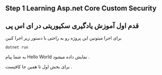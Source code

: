 ﻿## Step 1 Learning Asp.net Core Custom Security

## قدم اول آموزش یادگیری سکیوریتی در ای اس پی

برای اجرا میتونین این پروژه رو به راحتی با دستور زیر اجرا کنین

```
dotnet run

```

به شما پیام Hello World نمایش داده میشود .

برای بخش اول تا همین جا کافیست .
